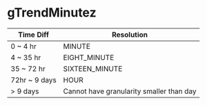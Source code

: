 # gTrendMinutez

| Time Diff | Resolution |
| --------- | ---------- |
| 0 ~ 4 hr  | MINUTE |
| 4 ~ 35 hr | EIGHT_MINUTE |
| 35 ~ 72 hr | SIXTEEN_MINUTE |
| 72hr ~ 9 days | HOUR |
| > 9 days | Cannot have granularity smaller than day |